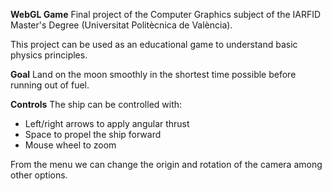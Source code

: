 **WebGL Game**
Final project of the Computer Graphics subject of the IARFID Master's Degree (Universitat Politècnica de València).

This project can be used as an educational game to understand basic physics principles.

**Goal**
Land on the moon smoothly in the shortest time possible before running out of fuel.

**Controls**
The ship can be controlled with:
* Left/right arrows to apply angular thrust
* Space to propel the ship forward
* Mouse wheel to zoom

From the menu we can change the origin and rotation of the camera among other options.